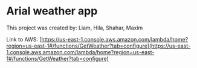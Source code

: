 # Arial weather app

This project was created by:
Liam, Hila, Shahar, Maxim


Link to AWS: [https://us-east-1.console.aws.amazon.com/lambda/home?region=us-east-1#/functions/GetWeather?tab=configure](https://us-east-1.console.aws.amazon.com/lambda/home?region=us-east-1#/functions/GetWeather?tab=configure)





